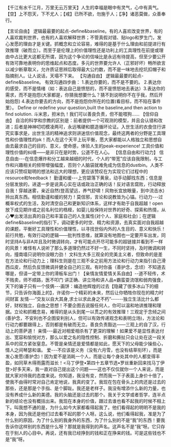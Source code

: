 【千江有水千江月，万里无云万里天】人生的幸福是眼中有灵气，心中有真气。 ​​​
【空】上不怨天，下不尤人；【戒】已所不欲，勿施于人；【净】诸恶莫做，众善奉行。

【言论自由】
逻辑最最要的起点-define&baseline ​​​。有的人喜欢改变世界，有的人喜欢裁判世界，也有的人喜欢解释世界；不管真假对错、贴logo和罗生门，发心发愿的理由才是关键。抓概念和立论容易，难得的是基于什么理由和前提进行有效推理（破而立）。而至于是伦理上的价值理性还是功利上的工具理性在前提或理由中占比更大这都无所谓，因为这个争论的信噪比是永远有待提高，但至少要公开有效可靠地表明你的思维起点和态度。多元的世界要允许人（正邪好坏）畅所欲言以减少断章取义，允许质证思辨后取得最大公约数，而不是一味地去挖坑扣帽子和指摘别人。让人说话，天塌不下来。
【沟通自由】
逻辑最最要的起点-define&baseline。 ​​​有效沟通四步曲： 1.表达你要的，而不是不要的。 2.表达你的感受，而不是情绪（如：表达自己是愤怒的，而不是愤怒地去表达）3.表达你的需求，而不是抱怨(大家都是，你猜我想要什么？猜不到说明你不在乎我，然后开始抱怨)  4.表达你要去的方向，而不是抱怨你所在的位置(看目标，而不陷在事件里）。
Define or redefine your question,built the baseline,and then action to find solution. 
斗米恩，担米仇！我们可以善良负责，但不能喂狗……
【信仰自由】
自洽的科学和宗教的区别是：前者提供一个可观测的模型，并且会认错和改进；后者是神神叨叨模凌两可，永远嘴硬和臆造循环论证。入世生活的衣食住行讲究实事求是，出世生活的精神追求则讲迷信价值观念，最终这两者的分野是工具理性和价值理性的pk！而人在这个天平上玩平衡，愿大家都能以人格独立和思想自由去最求自己的目的、意义，使命感，体验人生的peak-experience!
工具价值和理性价值的纠缠——是非只在是时势，公道不在人心。
【信息自由和行动力】
信息自由---在信息爆炸和分工越来越细的时代，个人的“带宽”应该自我限制，与工作和兴趣相关的频带增强幅度，否则个人脑袋就难免成为信息的dustbin。人类不应该只赞叹聪明的想法和远大的理想，更应该赞叹在为实现它们过程中的resource和feedback！
勤谨和缓---上穷碧落下黄泉，动手动脚找东西；信息是分层发放的，进退一步是说真心实在话或政治正确的话！ ​反对语言腐败，行动释放自我！穿越迷雾，亲近自然(登高望远，养气舒啸！风物长宜放眼量，到中流击水)拎出真东西。相信 ​​勤谨和缓的努力！莫信邪，言论和说教皆为心锚。​​​
行动力---过概率权式的生活，及时清空自己和更新知识体系，这样才有助于自我超越！open放下成见期许或之前名利位的梏桎，如婴儿般保持对世界的好奇、探索和热情，从心❤️出发活出真的自己和丰富自己的人生属性(对个人、家庭和社会)；在逻辑define&baseline的指引下，调动更多的时空、精力和资源，去真实面对自我超越的课题，平衡好工具理性和价值理性，以寻找世俗内外的人生目的、意义和快乐！ ​​​
前行共勉，有效行动的逻辑——批判性思维，就算没有地图也一定要开车出发，同时坚持A与非A并且及时微调转向，才有可能点开尽可能多的超链接并看到不一样的风景！难怪有人说听了那么多道理仍然过不好一生，不同时坚持，及时微调和转向，撞南墙只说明你没眼力劲！
文科生大多三观全的完美主义者，但致命的是差在方法论和行动力上；理科生则是在三观不全之前用方法论和行动力来指引自己滑西瓜皮，然后负反馈微调并健全自己的三观。有时你虽（善护念，念顷）不知道去哪是，但请一定带上你的滑板车出门！ ​​​ 
【亲情友情爱情关系自由】--道不轻传，术不贱卖，师不顺路，医不叩门
讲正确、讲立场和讲人品≈霸蛮耍流氓和弱肉强食，天下的骗子只有一个伎俩---画饼：编造他辉煌的过去【隐藏了很多冰山下的细节，只告诉你海面上的】，许诺你一个精彩的未来，然后让你牺牲你现在的精力时间财富
友情---“交友以自大其身,求士以求此身之不朽”------独立生活比什么都好，财权独立，自由之思想！不要企图去说服任何人，你可以温和地讲推理和理据。立论和抓概念易，难得的是从头到尾一以贯之的有效推理！三观定于念倾之间(善护念，不安利也不企图安利别人，但可以有效传递观念和表明立场)，方法论和行动力都要跟得上，否则都是有破而无立。善良负责豁达——三观上的自了汉，行动上的菩萨道！
亲情---最近对相爱相杀有了更深的理解！如果爱不是显性表达付出、宽容和愉悦对方，那么以爱之名的隐性控制、折磨和撕扯只会让处在这一段关系中的双方紧张窒息。不管是亲情还是爱情都是如此，愿天下的父母能少操些心，情人之间琴瑟和谐。
爱---不应该是义务（没有六月雪，也没有结草衔环），而是发心发愿(善护念)！因为爱不是消耗一个人，而是让每个身处其中的人都变得丰盈，如同草木得雨露而滋长！ ​​​
<马丁伊登•第四十五章节选•罗丝重新回来找马丁伊登>好多天来，我一直对自己提出这个问题——这也不仅仅就你一个人来说，而是就大家对待我的态度来说。你知道，我没有变，然而我一下子表面上身价十倍了，使我不由得时常对自己肯定地说，我真的变了。我现在包在骨头上的肉还是过去的那些，还是那是个手指、是个脚趾。我还是老样子。我没有增添什么新的力量，也没有养成什么新的美德。我的头脑还是过去的那个。我关于文学或者哲学，连半点新的结论也没有概括出来。我现在本身的价值，跟过去谁也看不起我的时候不相上下。叫我想不通的是，为什么如今大家都看得起我了。他们看得起的明明不是我的本身，因为我还是他们过去看不起的那个人呀。这么说，他们看得起我，准是为了什么别的原因，为了什么别的我身外的东西，为了什么别的不是“我”的东西！要我告诉你这样别的东西是什么呀？那就是我得到的声名。这声名不是“我”呀。它只存在于别人的心目中。再说，还有我已经挣到的钱和正在挣来的钱。可是这些钱也不是“我”呀。